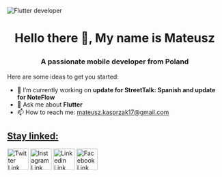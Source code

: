 

![Flutter developer](https://github.com/mateuszkasprzak94/mateuszkasprzak94/assets/142491717/6e9a4303-5698-42f8-9ae7-07c7c926e1d3)

# <p align="center">Hello there 👋, My name is Mateusz</p>
<h3><p align="center">A passionate mobile developer from Poland</p></h3>


Here are some ideas to get you started:

- 🔭 I’m currently working on **update for StreetTalk: Spanish and update for NoteFlow**
- 💬 Ask me about **Flutter**
- 📫 How to reach me: mateusz.kasprzak17@gmail.com

## [Stay linked:](#Link1)
[<img src="https://www.sarkarinaukriexams.com/images/import/sne151712580918.png" alt="Twitter Link" width="50" height="50">](https://twitter.com/mat_kasp)
[<img src="https://upload.wikimedia.org/wikipedia/commons/thumb/a/a5/Instagram_icon.png/960px-Instagram_icon.png" alt="Instagram Link" width="50" height="50">](https://www.instagram.com/mateusz_kasp)
[<img src="https://cdn1.iconfinder.com/data/icons/logotypes/32/circle-linkedin-512.png" alt="Linkedin Link" width="50" height="50">](https://www.linkedin.com/in/mateusz-kasprzak-5a0094171)
[<img src="https://upload.wikimedia.org/wikipedia/commons/thumb/b/b9/2023_Facebook_icon.svg/250px-2023_Facebook_icon.svg.png" alt="Facebook Link" width="50" height="50">](https://www.facebook.com/mateuszKasp94)
